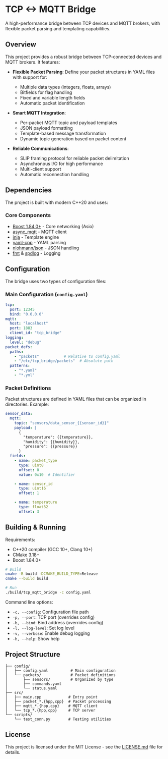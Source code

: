 # TCP <-> MQTT Bridge

A high-performance bridge between TCP devices and MQTT brokers, with flexible packet parsing and templating capabilities.

## Overview

This project provides a robust bridge between TCP-connected devices and MQTT brokers. It features:

- **Flexible Packet Parsing**: Define your packet structures in YAML files with support for:
  - Multiple data types (integers, floats, arrays)
  - Bitfields for flag handling
  - Fixed and variable length fields
  - Automatic packet identification

- **Smart MQTT Integration**:
  - Per-packet MQTT topic and payload templates
  - JSON payload formatting
  - Template-based message transformation
  - Dynamic topic generation based on packet content

- **Reliable Communications**:
  - SLIP framing protocol for reliable packet delimitation
  - Asynchronous I/O for high performance
  - Multi-client support
  - Automatic reconnection handling

## Dependencies

The project is built with modern C++20 and uses:

### Core Components

- [Boost 1.84.0+](https://www.boost.org/) - Core networking (Asio)
- [async_mqtt](https://github.com/redboltz/async_mqtt) - MQTT client
- [inja](https://github.com/pantor/inja) - Template engine
- [yaml-cpp](https://github.com/jbeder/yaml-cpp) - YAML parsing
- [nlohmann/json](https://github.com/nlohmann/json) - JSON handling
- [fmt](https://github.com/fmtlib/fmt) & [spdlog](https://github.com/gabime/spdlog) - Logging

## Configuration

The bridge uses two types of configuration files:

### Main Configuration (`config.yaml`)

```yaml
tcp:
  port: 12345
  bind: "0.0.0.0"
mqtt:
  host: "localhost"
  port: 1883
  client_id: "tcp_bridge"
logging:
  level: "debug"
packet_defs:
  paths:
    - "packets"           # Relative to config.yaml
    - "/etc/tcp_bridge/packets"  # Absolute path
  patterns:
    - "*.yaml"
    - "*.yml"
```

### Packet Definitions

Packet structures are defined in YAML files that can be organized in directories. Example:

```yaml
sensor_data:
  mqtt:
    topic: "sensors/data_sensor_{{sensor_id}}"
    payload: |
      {
        "temperature": {{temperature}},
        "humidity": {{humidity}},
        "pressure": {{pressure}}
      }
  fields:
    - name: packet_type
      type: uint8
      offset: 0
      value: 0x10  # Identifier

    - name: sensor_id
      type: uint16
      offset: 1

    - name: temperature
      type: float32
      offset: 3
```

## Building & Running

Requirements:

- C++20 compiler (GCC 10+, Clang 10+)
- CMake 3.18+
- Boost 1.84.0+

```bash
# Build
cmake -B build -DCMAKE_BUILD_TYPE=Release
cmake --build build

# Run
./build/tcp_mqtt_bridge -c config.yaml
```

Command line options:

- `-c, --config`: Configuration file path
- `-p, --port`: TCP port (overrides config)
- `-b, --bind`: Bind address (overrides config)
- `-l, --log-level`: Set log level
- `-v, --verbose`: Enable debug logging
- `-h, --help`: Show help

## Project Structure

```plaintext
├── config/
│   ├── config.yaml          # Main configuration
│   └── packets/             # Packet definitions
│       ├── sensors/         # Organized by type
│       ├── commands.yaml
│       └── status.yaml
├── src/
│   ├── main.cpp            # Entry point
│   ├── packet_*.{hpp,cpp}  # Packet processing
│   ├── mqtt_*.{hpp,cpp}    # MQTT client
│   └── tcp_*.{hpp,cpp}     # TCP server
└── scripts/
    └── test_conn.py        # Testing utilities
```

## License

This project is licensed under the MIT License - see the [LICENSE.md](LICENSE.md) file for details.
